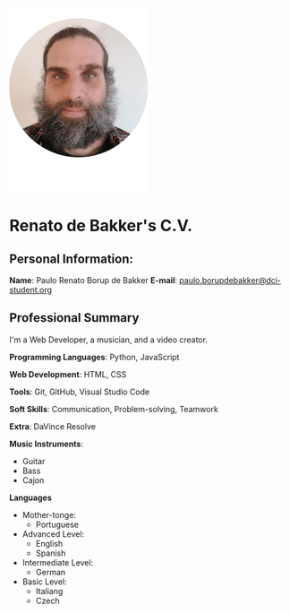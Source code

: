 ![Profile Picture](CV-Image-profile-1.png)


# Renato de Bakker's C.V.

## Personal Information:

**Name**: Paulo Renato Borup de Bakker
**E-mail**: paulo.borupdebakker@dci-student.org

## Professional Summary

I'm a Web Developer, a musician, and a video creator.

**Programming Languages**: Python, JavaScript

**Web Development**: HTML, CSS

**Tools**: Git, GitHub, Visual Studio Code

**Soft Skills**: Communication, Problem-solving, Teamwork

**Extra**: DaVince Resolve

**Music Instruments**: 

- Guitar
- Bass
- Cajon

**Languages**

- Mother-tonge:
    - Portuguese
- Advanced Level:
    - English
    - Spanish
- Intermediate Level:
    - German
- Basic Level:
    - Italiang
    - Czech